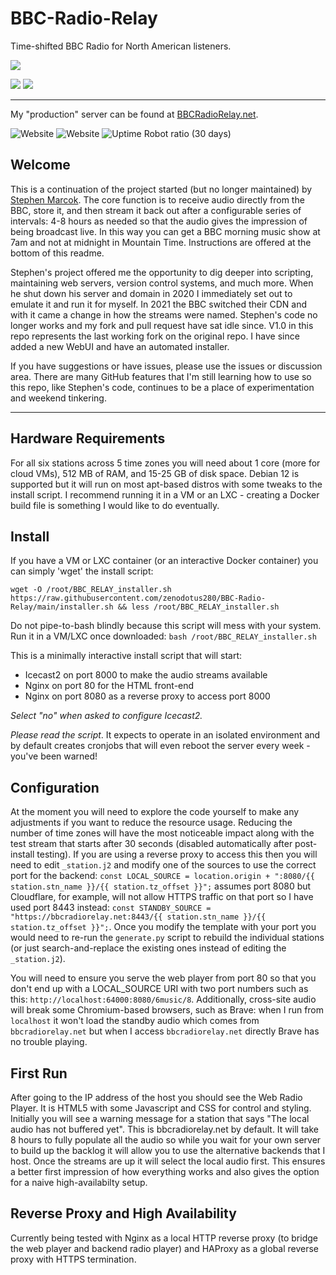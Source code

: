 # BBC-Radio-Relay

Time-shifted BBC Radio for North American listeners.

![](https://badgen.net/github/license/zenodotus280/BBC-Radio-Relay)

![](https://badgen.net/github/last-commit/zenodotus280/BBC-Radio-Relay) ![](https://badgen.net/github/release/zenodotus280/BBC-Radio-Relay/stable)

---

My "production" server can be found at [BBCRadioRelay.net](https://bbcradiorelay.net).

![Website](https://img.shields.io/website?up_message=UP&down_message=DOWN&url=https%3A%2F%2Fbbcradiorelay.net%2F&label=Web%20Player) ![Website](https://img.shields.io/website?up_message=UP&down_message=DOWN&url=http%3A%2F%2Fbbcradiorelay.duckdns.org&label=HTTP%20Fallback%20Endpoint) ![Uptime Robot ratio (30 days)](https://img.shields.io/uptimerobot/ratio/m788100931-7b1d537254ed696879fb2ae5)


## Welcome

This is a continuation of the project started (but no longer maintained) by [Stephen Marcok](https://github.com/marcokstephen/BBCRadioDelay). The core function is to receive audio directly from the BBC, store it, and then stream it back out after a configurable series of intervals: 4-8 hours as needed so that the audio gives the impression of being broadcast live. In this way you can get a BBC morning music show at 7am and not at midnight in Mountain Time. Instructions are offered at the bottom of this readme.

Stephen's project offered me the opportunity to dig deeper into scripting, maintaining web servers, version control systems, and much more. When he shut down his server and domain in 2020 I immediately set out to emulate it and run it for myself. In 2021 the BBC switched their CDN and with it came a change in how the streams were named. Stephen's code no longer works and my fork and pull request have sat idle since. V1.0 in this repo represents the last working fork on the original repo. I have since added a new WebUI and have an automated installer.

If you have suggestions or have issues, please use the issues or discussion area. There are many GitHub features that I'm still learning how to use so this repo, like Stephen's code, continues to be a place of experimentation and weekend tinkering.

---

## Hardware Requirements

For all six stations across 5 time zones you will need about 1 core (more for cloud VMs), 512 MB of RAM, and 15-25 GB of disk space. Debian 12 is supported but it will run on most apt-based distros with some tweaks to the install script. I recommend running it in a VM or an LXC - creating a Docker build file is something I would like to do eventually.

## Install

If you have a VM or LXC container (or an interactive Docker container) you can simply 'wget' the install script:

`wget -O /root/BBC_RELAY_installer.sh https://raw.githubusercontent.com/zenodotus280/BBC-Radio-Relay/main/installer.sh && less /root/BBC_RELAY_installer.sh`

Do not pipe-to-bash blindly because this script will mess with your system. Run it in a VM/LXC once downloaded: `bash /root/BBC_RELAY_installer.sh`

This is a minimally interactive install script that will start:
- Icecast2 on port 8000 to make the audio streams available
- Nginx on port 80 for the HTML front-end
- Nginx on port 8080 as a reverse proxy to access port 8000

*Select "no" when asked to configure Icecast2.*

*Please read the script*. It expects to operate in an isolated environment and by default creates cronjobs that will even reboot the server every week - you've been warned!

## Configuration

At the moment you will need to explore the code yourself to make any adjustments if you want to reduce the resource usage. Reducing the number of time zones will have the most noticeable impact along with the test stream that starts after 30 seconds (disabled automatically after post-install testing). If you are using a reverse proxy to access this then you will need to edit `_station.j2` and modify one of the sources to use the correct port for the backend:
`const LOCAL_SOURCE = location.origin + ":8080/{{ station.stn_name }}/{{ station.tz_offset }}";` assumes port 8080 but Cloudflare, for example, will not allow HTTPS traffic on that port so I have used port 8443 instead: `const STANDBY_SOURCE = "https://bbcradiorelay.net:8443/{{ station.stn_name }}/{{ station.tz_offset }}";`. Once you modify the template with your port you would need to re-run the `generate.py` script to rebuild the individual stations (or just search-and-replace the existing ones instead of editing the `_station.j2`).

You will need to ensure you serve the web player from port 80 so that you don't end up with a LOCAL_SOURCE URI with two port numbers such as this: `http://localhost:64000:8080/6music/8`. Additionally, cross-site audio will break some Chromium-based browsers, such as Brave: when I run from `localhost` it won't load the standby audio which comes from `bbcradiorelay.net` but when I access `bbcradiorelay.net` directly Brave has no trouble playing.

## First Run

After going to the IP address of the host you should see the Web Radio Player. It is HTML5 with some Javascript and CSS for control and styling. Initially you will see a warning message for a station that says "The local audio has not buffered yet". This is bbcradiorelay.net by default. It will take 8 hours to fully populate all the audio so while you wait for your own server to build up the backlog it will allow you to use the alternative backends that I host. Once the streams are up it will select the local audio first. This ensures a better first impression of how everything works and also gives the option for a naive high-availabilty setup.

## Reverse Proxy and High Availability

Currently being tested with Nginx as a local HTTP reverse proxy (to bridge the web player and backend radio player) and HAProxy as a global reverse proxy with HTTPS termination.